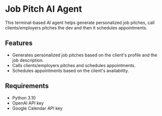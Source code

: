 # Job Pitch AI Agent

This terminal-based AI agent helps generate personalized job pitches, call clients/employers pitches the dev and then it schedules appointments.

## Features

- Generates personalized job pitches based on the client's profile and the job description.
- Calls clients/employers pitches and schedules appointments.
- Schedules appointments based on the client's availability.

## Requirements

- Python 3.10
- OpenAI API key
- Google Calendar API key
